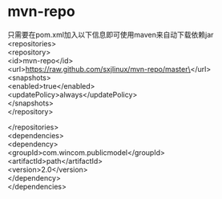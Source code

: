 # mvn-repo
只需要在pom.xml加入以下信息即可使用maven来自动下载依赖jar
\<repositories\>  
  \<repository\>  
    \<id\>mvn-repo\</id\>  
    \<url\>https://raw.github.com/sxjlinux/mvn-repo/master\</url\>  
    \<snapshots\>  
      \<enabled>true\</enabled\>  
        \<updatePolicy\>always\</updatePolicy\>  
     \</snapshots\>  
  \</repository\> 
  
\</repositories\>  
\<dependencies\>  
    \<dependency\>  
      \<groupId\>com.wincom.publicmodel\</groupId\>  
        \<artifactId\>path\</artifactId\>  
        \<version\>2.0\</version\>  
    \</dependency\>  
\</dependencies\>  

